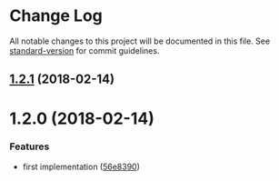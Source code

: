 # Change Log

All notable changes to this project will be documented in this file. See [standard-version](https://github.com/conventional-changelog/standard-version) for commit guidelines.

<a name="1.2.1"></a>
## [1.2.1](https://github.com/antoniocapelo/react-page-visibility-render-props/compare/v1.2.0...v1.2.1) (2018-02-14)



<a name="1.2.0"></a>
# 1.2.0 (2018-02-14)


### Features

* first implementation ([56e8390](https://github.com/antoniocapelo/react-page-visibility-render-props/commit/56e8390))
